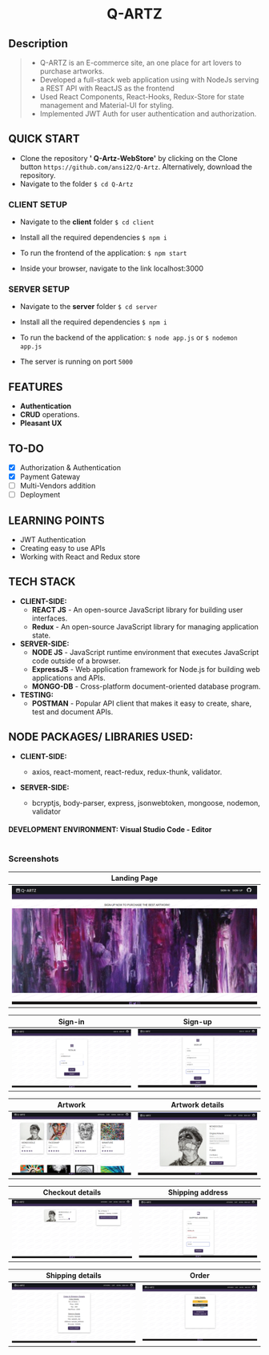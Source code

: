 <h1 align = "center">
Q-ARTZ
</h1>

## Description

>- Q-ARTZ is an E-commerce site, an one place for art lovers to purchase artworks. 
>- Developed a full-stack web application using with NodeJs serving a REST API with ReactJS as the frontend
>- Used React Components, React-Hooks, Redux-Store for state management and Material-UI for styling.
>- Implemented JWT Auth for user authentication and authorization.

## QUICK START

- Clone the repository **'
Q-Artz-WebStore'** by clicking on the Clone button `https://github.com/ansi22/Q-Artz`. Alternatively, download the repository.
- Navigate to the folder `$ cd Q-Artz`

### CLIENT SETUP

- Navigate to the **client** folder `$ cd client`
- Install all the required dependencies `$ npm i`


- To run the frontend of the application: `$ npm start`
- Inside your browser, navigate to the link localhost:3000

### SERVER SETUP

- Navigate to the **server** folder `$ cd server`
- Install all the required dependencies `$ npm i`

- To run the backend of the application: `$ node app.js` or `$ nodemon app.js`
- The server is running on port `5000`

## FEATURES

- **Authentication**
- **CRUD** operations.
- **Pleasant UX**

## TO-DO

- [x] Authorization & Authentication
- [x] Payment Gateway
- [ ] Multi-Vendors addition
- [ ] Deployment

## LEARNING POINTS

- JWT Authentication
- Creating easy to use APIs
- Working with React and Redux store

## TECH STACK

- **CLIENT-SIDE:**
  - **REACT JS** - An open-source JavaScript library for building user interfaces.
  - **Redux** - An open-source JavaScript library for managing application state.
- **SERVER-SIDE:**
  - **NODE JS** - JavaScript runtime environment that executes JavaScript code outside of a browser.
  - **ExpressJS** - Web application framework for Node.js for building web applications and APIs.
  - **MONGO-DB** - Cross-platform document-oriented database program.
- **TESTING:**
  - **POSTMAN** - Popular API client that makes it easy to create, share, test and document APIs.

## NODE PACKAGES/ LIBRARIES USED:

- **CLIENT-SIDE:**
  - axios, react-moment, react-redux, redux-thunk, validator.

- **SERVER-SIDE:**
  - bcryptjs, body-parser, express, jsonwebtoken, mongoose, nodemon, validator

#### DEVELOPMENT ENVIRONMENT: Visual Studio Code - Editor

<h1></h1>

### Screenshots

Landing Page             | 
:-------------------------:|
![left](/assets/front.png) |

Sign-in       |  Sign-up
:-------------------------:|:-------------------------:
![left](/assets/signin.png) | ![right](/assets/signup.png)

Artwork       |  Artwork details
:-------------------------:|:-------------------------:
![left](/assets/artwork.png) | ![right](/assets/detail.png)

Checkout details        |   Shipping address
:-------------------------:|:-------------------------:
![left](/assets/check.png) | ![right](/assets/shipping_address.png)


Shipping details        |   Order
:-------------------------:|:-------------------------:
![left](/assets/shipping_details.png) | ![right](/assets/order.png)


<h1></h1>

<p align = "center">

</p>
